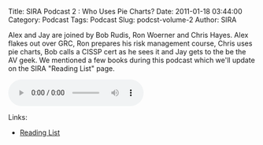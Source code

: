 Title: SIRA Podcast 2 : Who Uses Pie Charts?
Date: 2011-01-18 03:44:00
Category: Podcast
Tags: Podcast
Slug: podcst-volume-2
Author: SIRA

Alex and Jay are joined by Bob Rudis, Ron Woerner and Chris Hayes. Alex flakes out over GRC, Ron prepares his risk management course, Chris uses pie charts, Bob calls a CISSP cert as he sees it and Jay gets to the be the AV geek. We mentioned a few books during this podcast which we'll update on the SIRA "Reading List" page.

<audio alt="SIRA Podcast Volume 2" preload="metadata" style="width:275px;" controls="controls"><source src="https://www.societyinforisk.org/system/files/podcast/podcast2-small.mp3" type="audio/mp3"></audio>

Links: 

- [Reading List](http://localhost:8000/pages/reading-list.html)
